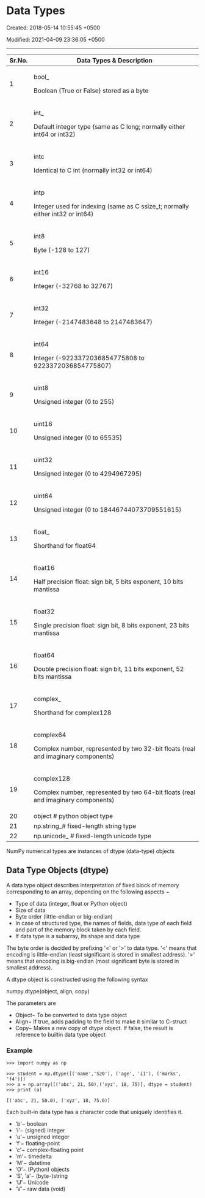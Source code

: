 # Data Types

Created: 2018-05-14 10:55:45 +0500

Modified: 2021-04-09 23:36:05 +0500

---

<table>
<colgroup>
<col style="width: 11%" />
<col style="width: 88%" />
</colgroup>
<thead>
<tr class="header">
<th><strong>Sr.No.</strong></th>
<th><strong>Data Types &amp; Description</strong></th>
</tr>
</thead>
<tbody>
<tr class="odd">
<td>1</td>
<td><p>bool_</p>
<p>Boolean (True or False) stored as a byte</p></td>
</tr>
<tr class="even">
<td>2</td>
<td><p>int_</p>
<p>Default integer type (same as C long; normally either int64 or int32)</p></td>
</tr>
<tr class="odd">
<td>3</td>
<td><p>intc</p>
<p>Identical to C int (normally int32 or int64)</p></td>
</tr>
<tr class="even">
<td>4</td>
<td><p>intp</p>
<p>Integer used for indexing (same as C ssize_t; normally either int32 or int64)</p></td>
</tr>
<tr class="odd">
<td>5</td>
<td><p>int8</p>
<p>Byte (-128 to 127)</p></td>
</tr>
<tr class="even">
<td>6</td>
<td><p>int16</p>
<p>Integer (-32768 to 32767)</p></td>
</tr>
<tr class="odd">
<td>7</td>
<td><p>int32</p>
<p>Integer (-2147483648 to 2147483647)</p></td>
</tr>
<tr class="even">
<td>8</td>
<td><p>int64</p>
<p>Integer (-9223372036854775808 to 9223372036854775807)</p></td>
</tr>
<tr class="odd">
<td>9</td>
<td><p>uint8</p>
<p>Unsigned integer (0 to 255)</p></td>
</tr>
<tr class="even">
<td>10</td>
<td><p>uint16</p>
<p>Unsigned integer (0 to 65535)</p></td>
</tr>
<tr class="odd">
<td>11</td>
<td><p>uint32</p>
<p>Unsigned integer (0 to 4294967295)</p></td>
</tr>
<tr class="even">
<td>12</td>
<td><p>uint64</p>
<p>Unsigned integer (0 to 18446744073709551615)</p></td>
</tr>
<tr class="odd">
<td>13</td>
<td><p>float_</p>
<p>Shorthand for float64</p></td>
</tr>
<tr class="even">
<td>14</td>
<td><p>float16</p>
<p>Half precision float: sign bit, 5 bits exponent, 10 bits mantissa</p></td>
</tr>
<tr class="odd">
<td>15</td>
<td><p>float32</p>
<p>Single precision float: sign bit, 8 bits exponent, 23 bits mantissa</p></td>
</tr>
<tr class="even">
<td>16</td>
<td><p>float64</p>
<p>Double precision float: sign bit, 11 bits exponent, 52 bits mantissa</p></td>
</tr>
<tr class="odd">
<td>17</td>
<td><p>complex_</p>
<p>Shorthand for complex128</p></td>
</tr>
<tr class="even">
<td>18</td>
<td><p>complex64</p>
<p>Complex number, represented by two 32-bit floats (real and imaginary components)</p></td>
</tr>
<tr class="odd">
<td>19</td>
<td><p>complex128</p>
<p>Complex number, represented by two 64-bit floats (real and imaginary components)</p></td>
</tr>
<tr class="even">
<td>20</td>
<td>object # python object type</td>
</tr>
<tr class="odd">
<td>21</td>
<td>np.string_# fixed-length string type</td>
</tr>
<tr class="even">
<td>22</td>
<td>np.unicode_ # fixed-length unicode type</td>
</tr>
</tbody>
</table>

NumPy numerical types are instances of dtype (data-type) objects

## Data Type Objects (dtype)

A data type object describes interpretation of fixed block of memory corresponding to an array, depending on the following aspects −

- Type of data (integer, float or Python object)
- Size of data
- Byte order (little-endian or big-endian)
- In case of structured type, the names of fields, data type of each field and part of the memory block taken by each field.
- If data type is a subarray, its shape and data type

The byte order is decided by prefixing '<' or '>' to data type. '<' means that encoding is little-endian (least significant is stored in smallest address). '>' means that encoding is big-endian (most significant byte is stored in smallest address).

A dtype object is constructed using the following syntax

numpy.dtype(object, align, copy)

The parameters are

- Object− To be converted to data type object
- Align− If true, adds padding to the field to make it similar to C-struct
- Copy− Makes a new copy of dtype object. If false, the result is reference to builtin data type object

### Example

```
>>> import numpy as np

>>> student = np.dtype([('name','S20'), ('age', 'i1'), ('marks', 'f4')])
>>> a = np.array([('abc', 21, 50),('xyz', 18, 75)], dtype = student)
>>> print (a)

[('abc', 21, 50.0), ('xyz', 18, 75.0)]

```

Each built-in data type has a character code that uniquely identifies it.

- 'b'− boolean
- 'i'− (signed) integer
- 'u'− unsigned integer
- 'f'− floating-point
- 'c'− complex-floating point
- 'm'− timedelta
- 'M'− datetime
- 'O'− (Python) objects
- 'S', 'a'− (byte-)string
- 'U'− Unicode
- 'V'− raw data (void)
